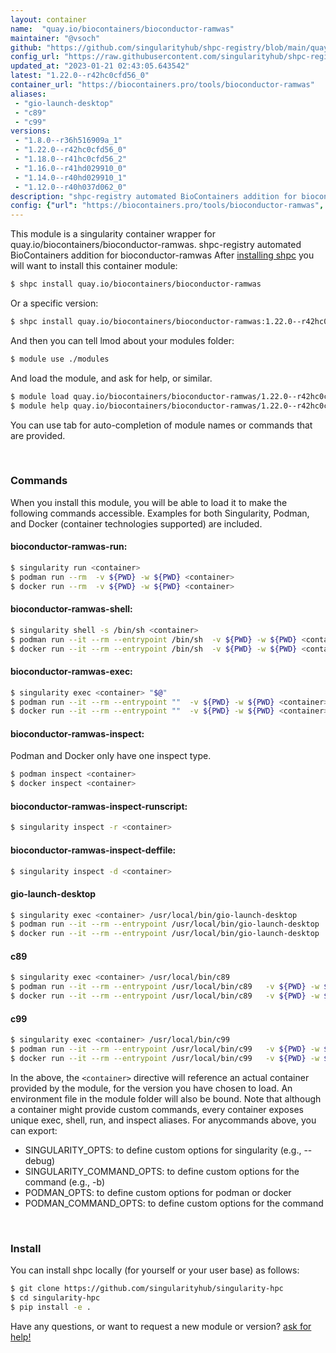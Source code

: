 ```yaml
---
layout: container
name:  "quay.io/biocontainers/bioconductor-ramwas"
maintainer: "@vsoch"
github: "https://github.com/singularityhub/shpc-registry/blob/main/quay.io/biocontainers/bioconductor-ramwas/container.yaml"
config_url: "https://raw.githubusercontent.com/singularityhub/shpc-registry/main/quay.io/biocontainers/bioconductor-ramwas/container.yaml"
updated_at: "2023-01-21 02:43:05.643542"
latest: "1.22.0--r42hc0cfd56_0"
container_url: "https://biocontainers.pro/tools/bioconductor-ramwas"
aliases:
 - "gio-launch-desktop"
 - "c89"
 - "c99"
versions:
 - "1.8.0--r36h516909a_1"
 - "1.22.0--r42hc0cfd56_0"
 - "1.18.0--r41hc0cfd56_2"
 - "1.16.0--r41hd029910_0"
 - "1.14.0--r40hd029910_1"
 - "1.12.0--r40h037d062_0"
description: "shpc-registry automated BioContainers addition for bioconductor-ramwas"
config: {"url": "https://biocontainers.pro/tools/bioconductor-ramwas", "maintainer": "@vsoch", "description": "shpc-registry automated BioContainers addition for bioconductor-ramwas", "latest": {"1.22.0--r42hc0cfd56_0": "sha256:54b9d5995b5375eb47b43044a6306bd74616b76c0eee56dacdfbcb0aaa7bdec0"}, "tags": {"1.8.0--r36h516909a_1": "sha256:812e544f776fbc4af27dd1ad862ea6c74a4a9849b2403cc452dcf792a4d4cf9a", "1.22.0--r42hc0cfd56_0": "sha256:54b9d5995b5375eb47b43044a6306bd74616b76c0eee56dacdfbcb0aaa7bdec0", "1.18.0--r41hc0cfd56_2": "sha256:3658661b929abe6ddef6ab30dcfc83640ca590db52a7986f2f8313d6bc7e0dd6", "1.16.0--r41hd029910_0": "sha256:e9d62be7b8323519e8dab0b9354dc0b5491d91b56f96c384668e360016b9922e", "1.14.0--r40hd029910_1": "sha256:dcc7233f17f99af6d7b9f25781162bff974046a0ebe82c6e6a315e862c3706d5", "1.12.0--r40h037d062_0": "sha256:136de63820e263b5d8bbfe14aae04ee4dda3e11c1b06cc2ac2336fffc3570274"}, "docker": "quay.io/biocontainers/bioconductor-ramwas", "aliases": {"gio-launch-desktop": "/usr/local/bin/gio-launch-desktop", "c89": "/usr/local/bin/c89", "c99": "/usr/local/bin/c99"}}
---
```


This module is a singularity container wrapper for quay.io/biocontainers/bioconductor-ramwas.
shpc-registry automated BioContainers addition for bioconductor-ramwas
After [installing shpc](#install) you will want to install this container module:


```bash
$ shpc install quay.io/biocontainers/bioconductor-ramwas
```

Or a specific version:

```bash
$ shpc install quay.io/biocontainers/bioconductor-ramwas:1.22.0--r42hc0cfd56_0
```

And then you can tell lmod about your modules folder:

```bash
$ module use ./modules
```

And load the module, and ask for help, or similar.

```bash
$ module load quay.io/biocontainers/bioconductor-ramwas/1.22.0--r42hc0cfd56_0
$ module help quay.io/biocontainers/bioconductor-ramwas/1.22.0--r42hc0cfd56_0
```

You can use tab for auto-completion of module names or commands that are provided.

<br>

### Commands

When you install this module, you will be able to load it to make the following commands accessible.
Examples for both Singularity, Podman, and Docker (container technologies supported) are included.

#### bioconductor-ramwas-run:

```bash
$ singularity run <container>
$ podman run --rm  -v ${PWD} -w ${PWD} <container>
$ docker run --rm  -v ${PWD} -w ${PWD} <container>
```

#### bioconductor-ramwas-shell:

```bash
$ singularity shell -s /bin/sh <container>
$ podman run --it --rm --entrypoint /bin/sh  -v ${PWD} -w ${PWD} <container>
$ docker run --it --rm --entrypoint /bin/sh  -v ${PWD} -w ${PWD} <container>
```

#### bioconductor-ramwas-exec:

```bash
$ singularity exec <container> "$@"
$ podman run --it --rm --entrypoint ""  -v ${PWD} -w ${PWD} <container> "$@"
$ docker run --it --rm --entrypoint ""  -v ${PWD} -w ${PWD} <container> "$@"
```

#### bioconductor-ramwas-inspect:

Podman and Docker only have one inspect type.

```bash
$ podman inspect <container>
$ docker inspect <container>
```

#### bioconductor-ramwas-inspect-runscript:

```bash
$ singularity inspect -r <container>
```

#### bioconductor-ramwas-inspect-deffile:

```bash
$ singularity inspect -d <container>
```


#### gio-launch-desktop

```bash
$ singularity exec <container> /usr/local/bin/gio-launch-desktop
$ podman run --it --rm --entrypoint /usr/local/bin/gio-launch-desktop   -v ${PWD} -w ${PWD} <container> -c " $@"
$ docker run --it --rm --entrypoint /usr/local/bin/gio-launch-desktop   -v ${PWD} -w ${PWD} <container> -c " $@"
```


#### c89

```bash
$ singularity exec <container> /usr/local/bin/c89
$ podman run --it --rm --entrypoint /usr/local/bin/c89   -v ${PWD} -w ${PWD} <container> -c " $@"
$ docker run --it --rm --entrypoint /usr/local/bin/c89   -v ${PWD} -w ${PWD} <container> -c " $@"
```


#### c99

```bash
$ singularity exec <container> /usr/local/bin/c99
$ podman run --it --rm --entrypoint /usr/local/bin/c99   -v ${PWD} -w ${PWD} <container> -c " $@"
$ docker run --it --rm --entrypoint /usr/local/bin/c99   -v ${PWD} -w ${PWD} <container> -c " $@"
```



In the above, the `<container>` directive will reference an actual container provided
by the module, for the version you have chosen to load. An environment file in the
module folder will also be bound. Note that although a container
might provide custom commands, every container exposes unique exec, shell, run, and
inspect aliases. For anycommands above, you can export:

 - SINGULARITY_OPTS: to define custom options for singularity (e.g., --debug)
 - SINGULARITY_COMMAND_OPTS: to define custom options for the command (e.g., -b)
 - PODMAN_OPTS: to define custom options for podman or docker
 - PODMAN_COMMAND_OPTS: to define custom options for the command

<br>

### Install

You can install shpc locally (for yourself or your user base) as follows:

```bash
$ git clone https://github.com/singularityhub/singularity-hpc
$ cd singularity-hpc
$ pip install -e .
```

Have any questions, or want to request a new module or version? [ask for help!](https://github.com/singularityhub/singularity-hpc/issues)
